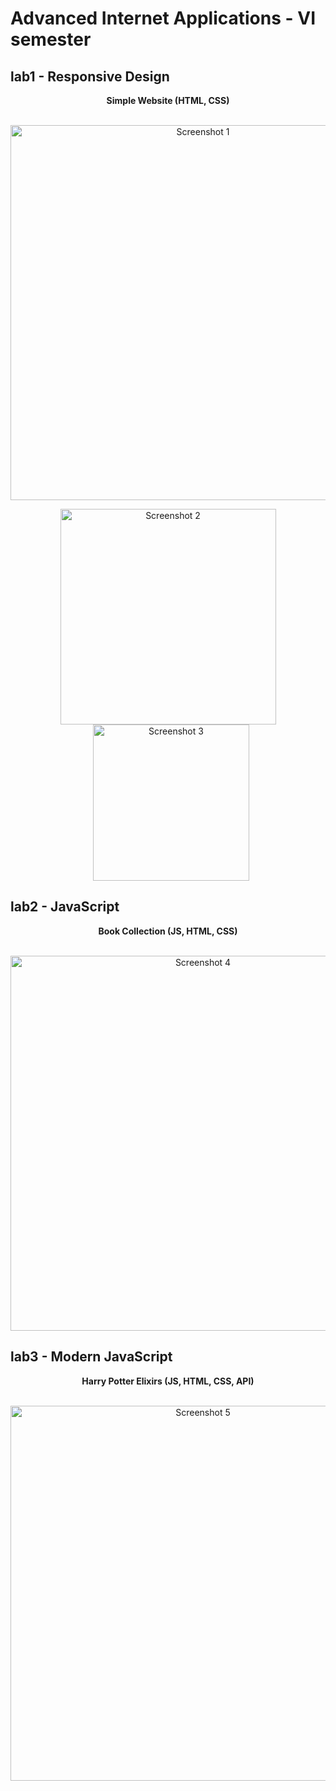 # Advanced Internet Applications - VI semester

## lab1 - Responsive Design  
<div align="center" style="font-weight: bold;">Simple Website (HTML, CSS)</div>  
<br>

<!-- Pierwszy obraz, samodzielnie na całą szerokość -->
<p align="center">
  <img src="https://github.com/user-attachments/assets/9dde6a5b-ff0c-482e-b066-56ab2011a119" alt="Screenshot 1" width="600">
</p>

<!-- Dwa obrazy obok siebie, razem ~600px -->
<p align="center">
  <img src="https://github.com/user-attachments/assets/0bb154b0-c846-4e81-814d-648756861fe4" alt="Screenshot 2" width="345" style="vertical-align: middle;">
  <img src="https://github.com/user-attachments/assets/b39323f1-7071-4332-945f-c5003a9159cf" alt="Screenshot 3" width="250" style="margin-left: 10px; vertical-align: middle;">
</p>

## lab2 - JavaScript  
<div align="center" style="font-weight: bold;">Book Collection (JS, HTML, CSS)</div>  
<br>

<p align="center">
  <img src="https://github.com/user-attachments/assets/b34cfdd4-a737-4f5b-9710-6983fb9c2834" alt="Screenshot 4" width="600">
</p>

## lab3 - Modern JavaScript  
<div align="center" style="font-weight: bold;">Harry Potter Elixirs (JS, HTML, CSS, API)</div>  
<br>

<p align="center">
  <img src="https://github.com/user-attachments/assets/380a2a14-ce65-4e7d-83c3-dcc49d30811f" alt="Screenshot 5" width="600">
</p>
